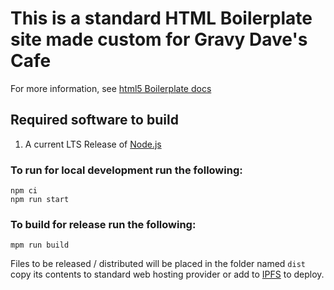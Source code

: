 # This is a standard HTML Boilerplate site made custom for Gravy Dave's Cafe

For more information, see [html5 Boilerplate docs](https://github.com/h5bp/html5-boilerplate/blob/main/docs/usage.md
)
## Required software to build

1. A current LTS Release of [Node.js](https://nodejs.org/en/download)

### To run for local development run the following:

    npm ci
    npm run start

### To build for release run the following:

    mpm run build

Files to be released / distributed will be placed in the folder named `dist` copy its contents to standard web hosting provider or add to [IPFS](https://ipfs.tech/) to deploy.
